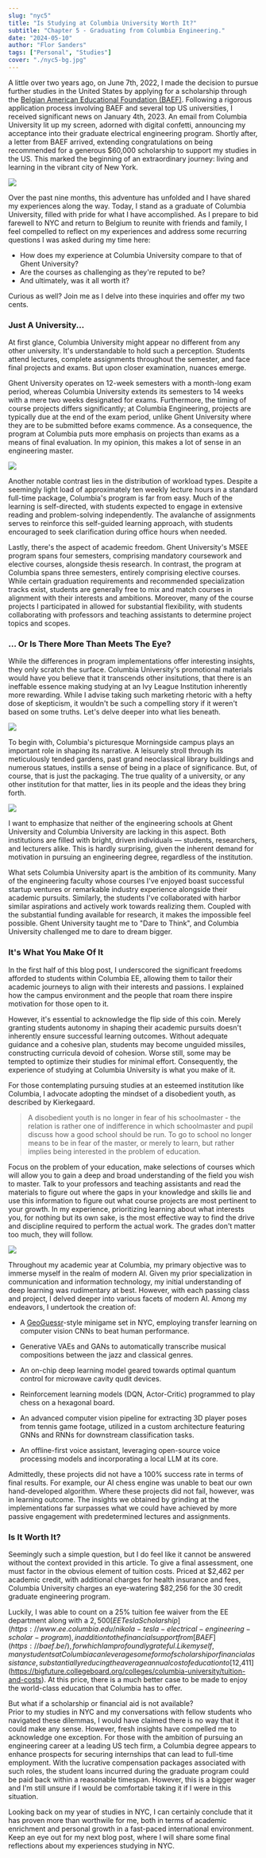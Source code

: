 ```yaml
---
slug: "nyc5"
title: "Is Studying at Columbia University Worth It?"
subtitle: "Chapter 5 - Graduating from Columbia Engineering."
date: "2024-05-10"
author: "Flor Sanders"
tags: ["Personal", "Studies"]
cover: "./nyc5-bg.jpg"
---
```


A little over two years ago, on June 7th, 2022, I made the decision to pursue further studies in the United States by applying for a scholarship through the [Belgian American Educational Foundation (BAEF)](https://baef.be/). Following a rigorous application process involving BAEF and several top US universities, I received significant news on January 4th, 2023.
An email from Columbia University lit up my screen, adorned with digital confetti, announcing my acceptance into their graduate electrical engineering program. Shortly after, a letter from BAEF arrived, extending congratulations on being recommended for a generous $60,000 scholarship to support my studies in the US. This marked the beginning of an extraordinary journey: living and learning in the vibrant city of New York.

![](./nyc5-graduation.jpg)

Over the past nine months, this adventure has unfolded and I have shared my experiences along the way.
Today, I stand as a graduate of Columbia University, filled with pride for what I have accomplished. As I prepare to bid farewell to NYC and return to Belgium to reunite with friends and family, I feel compelled to reflect on my experiences and address some recurring questions I was asked during my time here:

- How does my experience at Columbia University compare to that of Ghent University?
- Are the courses as challenging as they're reputed to be?
- And ultimately, was it all worth it?

Curious as well? Join me as I delve into these inquiries and offer my two cents.

### Just A University...

At first glance, Columbia University might appear no different from any other university. It's understandable to hold such a perception. Students attend lectures, complete assignments throughout the semester, and face final projects and exams. But upon closer examination, nuances emerge.

Ghent University operates on 12-week semesters with a month-long exam period, whereas Columbia University extends its semesters to 14 weeks with a mere two weeks designated for exams. Furthermore, the timing of course projects differs significantly; at Columbia Engineering, projects are typically due at the end of the exam period, unlike Ghent University where they are to be submitted before exams commence.
As a consequence, the program at Columbia puts more emphasis on projects than exams as a means of final evaluation. In my opinion, this makes a lot of sense in an engineering master.

![](./nyc5-lecture-hall.jpg)

Another notable contrast lies in the distribution of workload types. Despite a seemingly light load of approximately ten weekly lecture hours in a standard full-time package, Columbia's program is far from easy.
Much of the learning is self-directed, with students expected to engage in extensive reading and problem-solving independently. The avalanche of assignments serves to reinforce this self-guided learning approach, with students encouraged to seek clarification during office hours when needed.

Lastly, there's the aspect of academic freedom. Ghent University's MSEE program spans four semesters, comprising mandatory coursework and elective courses, alongside thesis research. In contrast, the program at Columbia spans three semesters, entirely comprising elective courses. While certain graduation requirements and recommended specialization tracks exist, students are generally free to mix and match courses in alignment with their interests and ambitions.
Moreover, many of the course projects I participated in allowed for substantial flexibility, with students collaborating with professors and teaching assistants to determine project topics and scopes.

### ... Or Is There More Than Meets The Eye?

While the differences in program implementations offer interesting insights, they only scratch the surface.
Columbia University's promotional materials would have you believe that it transcends other insitutions, that there is an ineffable essence making studying at an Ivy League Institution inherently more rewarding.
While I advise taking such marketing rhetoric with a hefty dose of skepticism, it wouldn't be such a compelling story if it weren't based on some truths. Let's delve deeper into what lies beneath.

![](./nyc5-campus.jpg)

To begin with, Columbia's picturesque Morningside campus plays an important role in shaping its narrative. A leisurely stroll through its meticulously tended gardens, past grand neoclassical library buildings and numerous statues, instills a sense of being in a place of significance.
But, of course, that is just the packaging. The true quality of a university, or any other institution for that matter, lies in its people and the ideas they bring forth.

![](./nyc5-campus-wide.jpg)

I want to emphasize that neither of the engineering schools at Ghent University and Columbia University are lacking in this aspect.
Both institutions are filled with bright, driven individuals — students, researchers, and lecturers alike. This is hardly surprising, given the inherent demand for motivation in pursuing an engineering degree, regardless of the institution.

What sets Columbia University apart is the ambition of its community. Many of the engineering faculty whose courses I've enjoyed boast successful startup ventures or remarkable industry experience alongside their academic pursuits. Similarly, the students I've collaborated with harbor similar aspirations and actively work towards realizing them. Coupled with the substantial funding available for research, it makes the impossible feel possible.
Ghent University taught me to "Dare to Think", and Columbia University challenged me to dare to dream bigger.

### It's What You Make Of It

In the first half of this blog post, I underscored the significant freedoms afforded to students within Columbia EE, allowing them to tailor their academic journeys to align with their interests and passions.
I explained how the campus environment and the people that roam there inspire motivation for those open to it.

However, it's essential to acknowledge the flip side of this coin. Merely granting students autonomy in shaping their academic pursuits doesn't inherently ensure successful learning outcomes. Without adequate guidance and a cohesive plan, students may become unguided missiles, constructing curricula devoid of cohesion. Worse still, some may be tempted to optimize their studies for minimal effort.
Consequently, the experience of studying at Columbia University is what you make of it.

For those contemplating pursuing studies at an esteemed institution like Columbia, I advocate adopting the mindset of a disobedient youth, as described by Kierkegaard.

> A disobedient youth is no longer in fear of his schoolmaster - the relation is rather one of indifference in which schoolmaster and pupil discuss how a good school should be run. To go to school no longer means to be in fear of the master, or merely to learn, but rather implies being interested in the problem of education.

Focus on the problem of your education, make selections of courses which will allow you to gain a deep and broad understanding of the field you wish to master. Talk to your professors and teaching assistants and read the materials to figure out where the gaps in your knowledge and skills lie and use this information to figure out what course projects are most pertinent to your growth. In my experience, prioritizing learning about what interests you, for nothing but its own sake, is the most effective way to find the drive and discipline required to perform the actual work. The grades don't matter too much, they will follow.

![](./nyc5-reading.jpg)

Throughout my academic year at Columbia, my primary objective was to immerse myself in the realm of modern AI. Given my prior specialization in communication and information technology, my initial understanding of deep learning was rudimentary at best.
However, with each passing class and project, I delved deeper into various facets of modern AI. Among my endeavors, I undertook the creation of:

- A [GeoGuessr](https://www.geoguessr.com/)-style minigame set in NYC, employing transfer learning on computer vision CNNs to beat human performance.

- Generative VAEs and GANs to automatically transcribe musical compositions between the jazz and classical genres.

- An on-chip deep learning model geared towards optimal quantum control for microwave cavity qudit devices.

- Reinforcement learning models (DQN, Actor-Critic) programmed to play chess on a hexagonal board.

- An advanced computer vision pipeline for extracting 3D player poses from tennis game footage, utilized in a custom architecture featuring GNNs and RNNs for downstream classification tasks.

- An offline-first voice assistant, leveraging open-source voice processing models and incorporating a local LLM at its core.

Admittedly, these projects did not have a 100% success rate in terms of final results. For example, our AI chess engine was unable to beat our own hand-developed algorithm. Where these projects did not fail, however, was in learning outcome. The insights we obtained by grinding at the implementations far surpasses what we could have achieved by more passive engagement with predetermined lectures and assignments.

### Is It Worth It?

Seemingly such a simple question, but I do feel like it cannot be answered without the context provided in this article.
To give a final assessment, one must factor in the obvious element of tuition costs.
Priced at $2,462 per academic credit, with additional charges for health insurance and fees, Columbia University charges an eye-watering $82,256 for the 30 credit graduate engineering program.

Luckily, I was able to count on a 25% tuition fee waiver from the EE department along with a $2,500 [EE Tesla Scholarship](https://www.ee.columbia.edu/nikola-tesla-electrical-engineering-scholar-program), in addition to the financial support from [BAEF](https://baef.be/), for which I am profoundly grateful.
Like myself, many students at Columbia can leverage some form of scholarship or financial assistance, substantially reducing the average annual cost of education to [$12,411](https://bigfuture.collegeboard.org/colleges/columbia-university/tuition-and-costs).
At this price, there is a much better case to be made to enjoy the world-class education that Columbia has to offer.

But what if a scholarship or financial aid is not available?  
Prior to my studies in NYC and my conversations with fellow students who navigated these dilemmas, I would have claimed there is no way that it could make any sense.
However, fresh insights have compelled me to acknowledge one exception.
For those with the ambition of pursuing an engineering career at a leading US tech firm, a Columbia degree appears to enhance prospects for securing internships that can lead to full-time employment.
With the lucrative compensation packages associated with such roles, the student loans incurred during the graduate program could be paid back within a reasonable timespan.
However, this is a bigger wager and I'm still unsure if I would be comfortable taking it if I were in this situation.

Looking back on my year of studies in NYC, I can certainly conclude that it has proven more than worthwile for me, both in terms of academic enrichment and personal growth in a fast-paced international environment.
Keep an eye out for my next blog post, where I will share some final reflections about my experiences studying in NYC.
